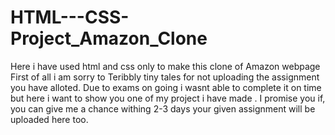 # HTML---CSS-Project_Amazon_Clone
Here i have used html and css only to make this clone of Amazon webpage
First of all i am sorry to Teribbly tiny tales for not uploading the assignment you have alloted.
Due to exams on going i wasnt able to complete it on time but here i want to show you one of my project i have made .
I promise you if, you can give me a chance withing 2-3 days your given assignment will be uploaded here too.
